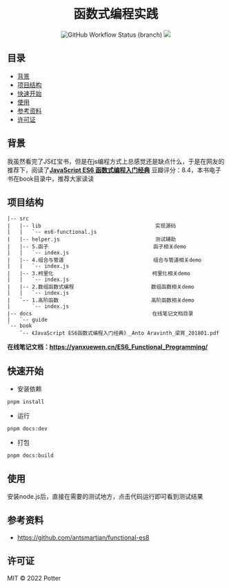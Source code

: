 <h1 align="center">函数式编程实践</h1>

<p align="center">
	<img alt="GitHub Workflow Status (branch)" src="https://img.shields.io/github/workflow/status/yxw007/ES6_Functional_Programming/CI/master?label=CI" />
	<img src="https://img.shields.io/npm/v/vitepress?label=vitepress" />
</p>

<!-- omit in toc -->
## 目录
- [背景](#背景)
- [项目结构](#项目结构)
- [快速开始](#快速开始)
- [使用](#使用)
- [参考资料](#参考资料)
- [许可证](#许可证)
 
 ## 背景

我虽然看完了JS红宝书，但是在js编程方式上总感觉还是缺点什么，于是在网友的推荐下，阅读了[**JavaScript ES6 函数式编程入门经典**](https://book.douban.com/subject/30180100/) 豆瓣评分：8.4，本书电子书在book目录中，推荐大家读读

## 项目结构

```
|-- src
|   |-- lib                                     实现源码
|   |   `-- es6-functional.js		
|   |-- helper.js                               测试辅助
|   |-- 5.函子                                  函子相关demo
|   |   `-- index.js
|   |-- 4.组合与管道                             组合与管道相关demo
|   |   `-- index.js
|   |-- 3.柯里化                                柯里化相关demo
|   |   `-- index.js
|   |-- 2.数组函数式编程                         数组函数相关demo
|   |   `-- index.js
|   `-- 1.高阶函数                              高阶函数相关demo
|       `-- index.js
|-- docs                                       在线笔记文档目录
|   `-- guide
`-- book											
    `-- 《JavaScript ES6函数式编程入门经典》_Anto Aravinth_梁宵_201801.pdf
```

**在线笔记文档：https://yanxuewen.cn/ES6_Functional_Programming/** 


## 快速开始

- 安装依赖

```
pnpm install
```
- 运行
```
pnpm docs:dev
```
- 打包
```
pnpm docs:build
```

## 使用

安装node.js后，直接在需要的测试地方，点击代码运行即可看到测试结果

## 参考资料
- https://github.com/antsmartian/functional-es8

## 许可证

MIT © 2022 Potter
